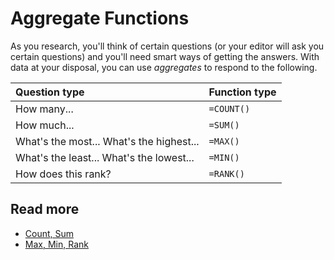 # Aggregate Functions

As you research, you'll think of certain questions (or your editor will ask you certain questions) and you'll need smart ways of getting the answers. With data at your disposal, you can use _aggregates_ to respond to the following.

|Question type|Function type|
|:--|:--|
|How many...|`=COUNT()`|
|How much...|`=SUM()`|
|What's the most... What's the highest...|`=MAX()`|
|What's the least... What's the lowest...|`=MIN()`|
|How does this rank?|`=RANK()`|

## Read more
- [Count, Sum](01-count-sum.md)
- [Max, Min, Rank](02-max-min-rank.md)
